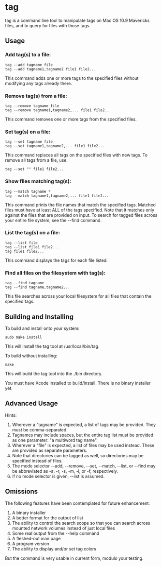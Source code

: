 tag
===
tag is a command line tool to manipulate tags on Mac OS 10.9 Mavericks files, and to query for files with those tags.

Usage
---
### Add tag(s) to a file:

	tag --add tagname file
	tag --add tagname1,tagname2 file1 file2...
	
This command adds one or more tags to the specified files without modifying any tags already there.
	
### Remove tag(s) from a file:

	tag --remove tagname file
	tag --remove tagname1,tagname2,... file1 file2...
	
This command removes one or more tags from the specified files.
	
### Set tag(s) on a file:

	tag --set tagname file
	tag --set tagname1,tagname2,... file1 file2...

This command replaces all tags on the specified files with new tags. To remove all tags from a file, use:

	tag --set "" file1 file2...

### Show files matching tag(s):

	tag --match tagname *
	tag --match tagname1,tagname2,... file1 file2...
	
This command prints the file names that match the specified tags.  Matched files must have at least ALL of the tags specified. Note that it matches only against the files that are provided on input. To search for tagged files across your entire file system, see the --find command.
	
### List the tag(s) on a file:

	tag --list file
	tag --list file1 file2...
	tag file1 file2...
	
This command displays the tags for each file listed.
	
### Find all files on the filesystem with tag(s):

	tag --find tagname
	tag --find tagname,tagname2...
	
This file searches across your local filesystem for all files that contain the specified tags.
	
Building and Installing
---
To build and install onto your system:

	sudo make install
	
This will install the tag tool at /usr/local/bin/tag.

To build without installing:

	make
	
This will build the tag tool into the ./bin directory.

You must have Xcode installed to build/install. There is no binary installer yet.

Advanced Usage
----
Hints:

1. Wherever a "tagname" is expected, a list of tags may be provided. They must be comma-separated.
2. Tagnames may include spaces, but the entire tag list must be provided as one parameter: "a multiword tag name".
3. Wherever a "file" is expected, a list of files may be used instead. These are provided as separate parameters.
4. Note that directories can be tagged as well, so directories may be specified instead of files.
5. The mode selector --add, --remove, --set, --match, --list, or --find may be abbreviated as -a, -r, -s, -m, -l, or -f, respectively.
6. If no mode selector is given, --list is assumed.

Omissions
---
The following features have been contemplated for future enhancement:

1. A binary installer
2. A better format for the output of list
3. The ability to control the search scope so that you can search across mounted network volumes instead of just local files
4. Some real output from the --help command
5. A fleshed-out man page
6. A program version
7. The ability to display and/or set tag colors

But the command is very usable in current form, modulo your testing.



